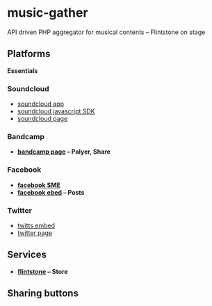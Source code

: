 music-gather
============

API driven PHP aggregator for musical contents – Flintstone on stage

Platforms
---------

**Essentials**

### Soundcloud

- [soundcloud app](http://soundcloud.com/you/apps/new)
- [soundcloud javascript SDK](http://developers.soundcloud.com/docs/api/sdks)
- [soundcloud page](https://soundcloud.com/armagideon-times)

### Bandcamp

- **[bandcamp page](http://syntheticshadows.bandcamp.com/album/diaframma-live-1983-ss06) – Palyer, Share**

### Facebook

- **[facebook SME](https://www.facebook.com/sonormusiceditions)**
- **[facebook ebed](https://developers.facebook.com/docs/plugins/embedded-posts/) – Posts**  

### Twitter

- [twitts embed](https://dev.twitter.com/docs/embedded-tweets)
- [twitter page](https://twitter.com/ArmagideonTimes)


Services
--------

- **[flintstone](https://github.com/fire015/flintstone) – Store**

Sharing buttons
---------------
